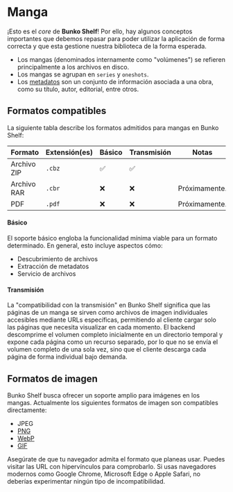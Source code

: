 # Manga

¡Esto es el _core_ de **Bunko Shelf**! Por ello, hay algunos conceptos importantes que debemos repasar para poder utilizar la aplicación de forma correcta y que esta gestione nuestra biblioteca de la forma esperada.

- Los mangas (denominados internamente como "volúmenes") se refieren principalmente a los archivos en disco.
- Los mangas se agrupan en `series` y `oneshots`.
- Los [metadatos](/referencia/metadatos.md) son un conjunto de información asociada a una obra, como su título, autor, editorial, entre otros.

## Formatos compatibles

La siguiente tabla describe los formatos admitidos para mangas en Bunko Shelf:

| Formato     | Extensión(es) | Básico | Transmisión | Notas         |
| ----------- | ------------- | ------ | ----------- | ------------- |
| Archivo ZIP | `.cbz`        | ✅     | ✅          |               |
| Archivo RAR | `.cbr`        | ❌     | ❌          | Próximamente. |
| PDF         | `.pdf`        | ❌     | ❌          | Próximamente. |

#### Básico

El soporte básico engloba la funcionalidad mínima viable para un formato determinado. En general, esto incluye aspectos cómo:

- Descubrimiento de archivos
- Extracción de metadatos
- Servicio de archivos

#### Transmisión

La "compatibilidad con la transmisión" en Bunko Shelf significa que las páginas de un manga se sirven como archivos de imagen individuales accesibles mediante URLs específicas, permitiendo al cliente cargar solo las páginas que necesita visualizar en cada momento. El backend descomprime el volumen completo inicialmente en un directorio temporal y expone cada página como un recurso separado, por lo que no se envía el volumen completo de una sola vez, sino que el cliente descarga cada página de forma individual bajo demanda.

## Formatos de imagen

Bunko Shelf busca ofrecer un soporte amplio para imágenes en los mangas. Actualmente los siguientes formatos de imagen son compatibles directamente:

- JPEG
- [PNG](https://caniuse.com/?search=png)
- [WebP](https://caniuse.com/?search=webp)
- [GIF](https://caniuse.com/?search=gif)

Asegúrate de que tu navegador admita el formato que planeas usar. Puedes visitar las URL con hipervínculos para comprobarlo. Si usas navegadores modernos como Google Chrome, Microsoft Edge o Apple Safari, no deberías experimentar ningún tipo de incompatibilidad.
